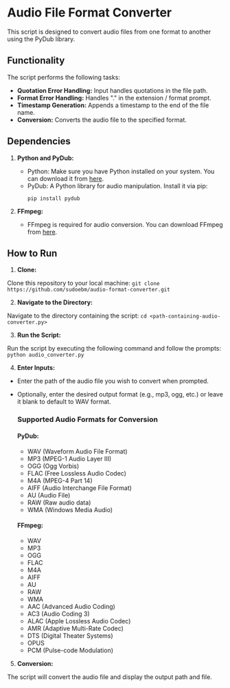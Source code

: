 # Audio File Format Converter

This script is designed to convert audio files from one format to another using the PyDub library.

## Functionality

The script performs the following tasks:

- **Quotation Error Handling:** Input handles quotations in the file path.
- **Format Error Handling:** Handles "." in the extension / format prompt.
- **Timestamp Generation:** Appends a timestamp to the end of the file name.
- **Conversion:** Converts the audio file to the specified format.

## Dependencies

1. **Python and PyDub:**
   - Python: Make sure you have Python installed on your system. You can download it from [here](https://www.python.org/downloads/).
   - PyDub: A Python library for audio manipulation. Install it via pip:
     ```
     pip install pydub
     ```

2. **FFmpeg:** 
   - FFmpeg is required for audio conversion. You can download FFmpeg from [here](https://ffmpeg.org/download.html).

## How to Run

1. **Clone:**

Clone this repository to your local machine: ``git clone https://github.com/sudoebm/audio-format-converter.git``

2. **Navigate to the Directory:**

Navigate to the directory containing the script: ``cd <path-containing-audio-converter.py>``


3. **Run the Script:**

Run the script by executing the following command and follow the prompts: ``python audio_converter.py``


4. **Enter Inputs:**

- Enter the path of the audio file you wish to convert when prompted.
- Optionally, enter the desired output format (e.g., mp3, ogg, etc.) or leave it blank to default to WAV format.

    ### Supported Audio Formats for Conversion
    
    #### PyDub:
    - WAV (Waveform Audio File Format)
    - MP3 (MPEG-1 Audio Layer III)
    - OGG (Ogg Vorbis)
    - FLAC (Free Lossless Audio Codec)
    - M4A (MPEG-4 Part 14)
    - AIFF (Audio Interchange File Format)
    - AU (Audio File)
    - RAW (Raw audio data)
    - WMA (Windows Media Audio)

    #### FFmpeg:
    - WAV
    - MP3
    - OGG
    - FLAC
    - M4A
    - AIFF
    - AU
    - RAW
    - WMA
    - AAC (Advanced Audio Coding)
    - AC3 (Audio Coding 3)
    - ALAC (Apple Lossless Audio Codec)
    - AMR (Adaptive Multi-Rate Codec)
    - DTS (Digital Theater Systems)
    - OPUS
    - PCM (Pulse-code Modulation)

5. **Conversion:**

The script will convert the audio file and display the output path and file.
